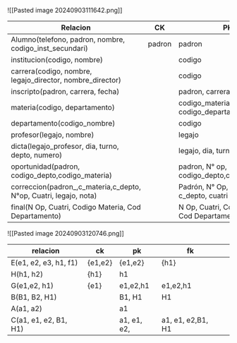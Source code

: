 ![[Pasted image 20240903111642.png]]

| Relacion                                                          | CK     | PK                                             | FK                                  |     |
| ----------------------------------------------------------------- | ------ | ---------------------------------------------- | ----------------------------------- | --- |
| Alumno(telefono, padron, nombre, codigo_inst_secundari)           | padron | padron                                         | codigo_inst_secundaria              |     |
| institucion(codigo, nombre)                                       |        | codigo                                         |                                     |     |
| carrera(codigo, nombre, legajo_director, nombre_director)         |        | codigo                                         |                                     |     |
| inscripto(padron, carrera, fecha)                                 |        | padron, carrera                                | padron, carrera                     |     |
| materia(codigo, departamento)                                     |        | codigo_materia, codigo_departamento            | codigo_departamento                 |     |
| departamento(codigo_nombre)                                       |        | codigo                                         |                                     |     |
| profesor(legajo, nombre)                                          |        | legajo                                         |                                     |     |
| dicta(legajo_profesor, dia, turno, depto, numero)                 |        | legajo, dia, turno                             | legajo, depto, numero materia       |     |
| oportunidad(padron, codigo_depto,codigo_materia)                  |        | padron, N° op, codigo_depto,codigo_materia     | padroo, codigo depto codigo materia |     |
| correccion(padron_,c_materia,c_depto, N°op, Cuatri, legajo, nota) |        | Padrón, N° Op, c_mat, c_depto, cuatri          | padro, cmateria, cpto, legajo, N Op |     |
| final(N Op, Cuatri, Codigo Materia, Cod Departamento)             |        | N Op, Cuatri, Codigo Materia, Cod Departamento | Codigo Materia, Cod Departamento    |     |


![[Pasted image 20240903120746.png]]

| relacion              | ck      | pk          | fk                |     |
| --------------------- | ------- | ----------- | ----------------- | --- |
| E(e1, e2, e3, h1, f1) | {e1,e2} | {e1,e2}     | {h1}              |     |
| H(h1, h2)             | {h1}    | h1          |                   |     |
| G(e1,e2, h1)          | {e1}    | e1,e2,h1    | e1,e2,h1          |     |
| B(B1, B2, H1)         |         | B1, H1      | H1                |     |
| A(a1, a2)             |         | a1          |                   |     |
| C(a1, e1, e2, B1, H1) |         | a1, e1, e2, | a1, e1, e2,B1, H1 |     |
